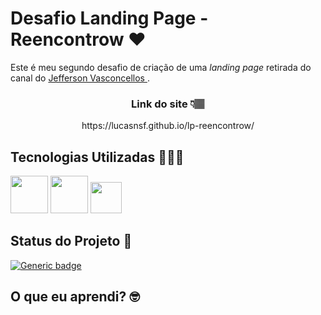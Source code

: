 # Desafio Landing Page - Reencontrow ❤️

Este é meu segundo desafio de criação de uma _landing page_ retirada do canal do [Jefferson Vasconcellos
](https://www.youtube.com/watch?v=EA7rYIdF_9g&t=76s).

<h3 align="center">Link do site 👇🏽</h3>

<div align="center">
  https://lucasnsf.github.io/lp-reencontrow/
</div>

## Tecnologias Utilizadas 🧑🏽‍💻

<div>
  <img width="60px" src="https://cdn.jsdelivr.net/gh/devicons/devicon/icons/html5/html5-original-wordmark.svg" />
  <img width="60px" src="https://cdn.jsdelivr.net/gh/devicons/devicon/icons/css3/css3-original-wordmark.svg" />
  <img width="50px" src="https://cdn.jsdelivr.net/gh/devicons/devicon/icons/javascript/javascript-original.svg" />
</div>

## Status do Projeto 🤔

[![Generic badge](https://img.shields.io/badge/STATUS-Incompleto-yellow.svg)](https://shields.io/)

## O que eu aprendi? 🤓
